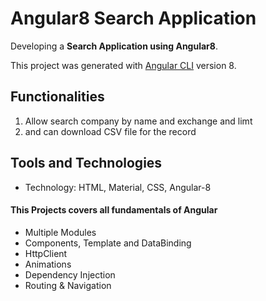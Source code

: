 # Angular8 Search Application

Developing a **Search Application using Angular8**.

This project was generated with [Angular CLI](https://github.com/angular/angular-cli) version 8.

## Functionalities

1. Allow search company by name and exchange and limt
2. and can download CSV file for the record

## Tools and Technologies

- Technology: HTML, Material, CSS, Angular-8


#### This Projects covers all fundamentals of Angular

- Multiple Modules
- Components, Template and DataBinding
- HttpClient
- Animations
- Dependency Injection
- Routing & Navigation


